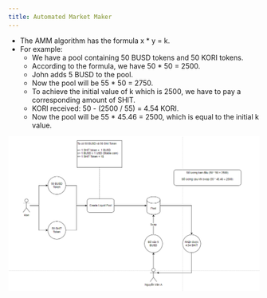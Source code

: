 ```yaml
---
title: Automated Market Maker
---
```


- The AMM algorithm has the formula x \* y = k.
- For example:
  - We have a pool containing 50 BUSD tokens and 50 KORI tokens.
  - According to the formula, we have 50 \* 50 = 2500.
  - John adds 5 BUSD to the pool.
  - Now the pool will be 55 \* 50 = 2750.
  - To achieve the initial value of k which is 2500, we have to pay a corresponding amount of SHIT.
  - KORI received: 50 - (2500 / 55) = 4.54 KORI.
  - Now the pool will be 55 \* 45.46 = 2500, which is equal to the initial k value.

![Image](https://raw.githubusercontent.com/quankori/quankori.github.io/main/src/images/blockchain/2.PNG)
